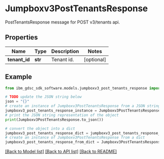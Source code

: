 # Jumpboxv3PostTenantsResponse

PostTenantsResponse message for POST v3/tenants api.

## Properties

Name | Type | Description | Notes
------------ | ------------- | ------------- | -------------
**tenant_id** | **str** | Tenant id. | [optional] 

## Example

```python
from ibm_gdsc_sdk_software.models.jumpboxv3_post_tenants_response import Jumpboxv3PostTenantsResponse

# TODO update the JSON string below
json = "{}"
# create an instance of Jumpboxv3PostTenantsResponse from a JSON string
jumpboxv3_post_tenants_response_instance = Jumpboxv3PostTenantsResponse.from_json(json)
# print the JSON string representation of the object
print(Jumpboxv3PostTenantsResponse.to_json())

# convert the object into a dict
jumpboxv3_post_tenants_response_dict = jumpboxv3_post_tenants_response_instance.to_dict()
# create an instance of Jumpboxv3PostTenantsResponse from a dict
jumpboxv3_post_tenants_response_from_dict = Jumpboxv3PostTenantsResponse.from_dict(jumpboxv3_post_tenants_response_dict)
```
[[Back to Model list]](../README.md#documentation-for-models) [[Back to API list]](../README.md#documentation-for-api-endpoints) [[Back to README]](../README.md)


